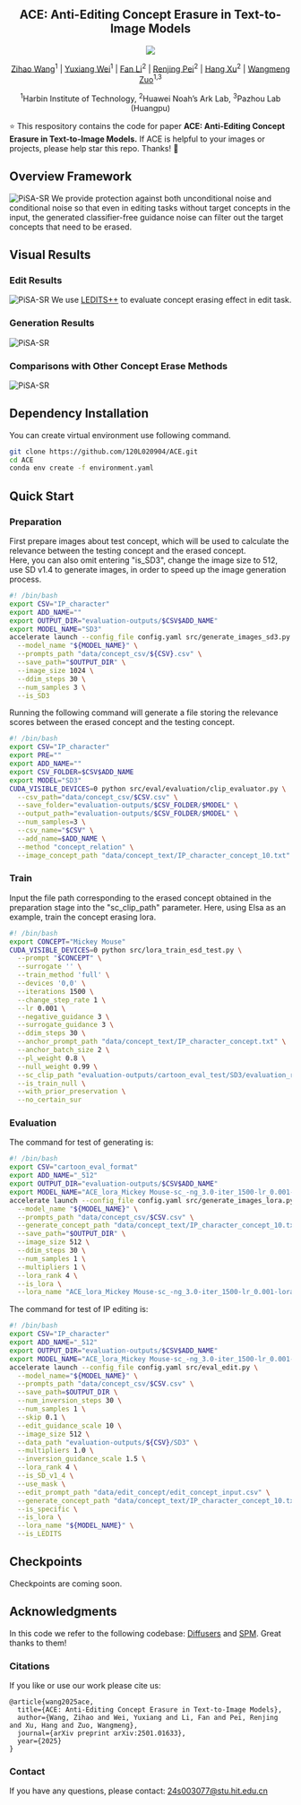 <div align="center">
<h2>ACE: Anti-Editing Concept Erasure in Text-to-Image Models</h2>
<a href="https://arxiv.org/abs/2501.01633"><img src="https://img.shields.io/badge/Paper-Arxiv-red"></a>

[Zihao Wang](https://scholar.google.com.hk/citations?user=rNsMDCUAAAAJ&hl=zh-CN)<sup>1</sup> |
[Yuxiang Wei](https://scholar.google.com/citations?user=hORhL7YAAAAJ&hl=en&oi=ao)<sup>1</sup> |
[Fan Li](https://scholar.google.com/citations?hl=en&user=DRnHw6sAAAAJ)<sup>2</sup> |
[Renjing Pei](https://orcid.org/0000-0001-7513-6576)<sup>2</sup> |
[Hang Xu](https://scholar.google.com.hk/citations?user=J_8TX6sAAAAJ&hl=en)<sup>2</sup> |
[Wangmeng Zuo](https://scholar.google.com/citations?user=rUOpCEYAAAAJ&hl=en)<sup>1,3</sup>

<sup>1</sup>Harbin Institute of Technology, <sup>2</sup>Huawei Noah’s Ark Lab, <sup>3</sup>Pazhou Lab (Huangpu)
</div>

:star: This respository contains the code for paper **ACE: Anti-Editing Concept Erasure in Text-to-Image Models.** If ACE is helpful to your images or projects, please help star this repo. Thanks! :hugs:

## Overview Framework
![PiSA-SR](figs/ACE.png)
We provide protection against both unconditional noise and conditional noise so that even in editing tasks without target concepts in the input, the generated classifier-free guidance noise can filter out the target concepts that need to be erased.
## Visual Results
### Edit Results
![PiSA-SR](figs/edit_qualitive.png)
We use [LEDITS++](https://github.com/ml-research/ledits_pp) to evaluate concept erasing effect in edit task.
### Generation Results
![PiSA-SR](figs/edit_qualitive_generate.png)

### Comparisons with Other Concept Erase Methods
![PiSA-SR](figs/edit_qualitive_comparisions.png)

## Dependency Installation
You can create virtual environment use following command.
```bash
git clone https://github.com/120L020904/ACE.git
cd ACE
conda env create -f environment.yaml
```

## Quick Start

### Preparation
First prepare images about test concept, which will be used to calculate the relevance between the testing concept and the erased concept.  
Here, you can also omit entering "is_SD3", change the image size to 512, use SD v1.4 to generate images, in order to speed up the image generation process.
```bash
#! /bin/bash
export CSV="IP_character"
export ADD_NAME=""
export OUTPUT_DIR="evaluation-outputs/$CSV$ADD_NAME"
export MODEL_NAME="SD3"
accelerate launch --config_file config.yaml src/generate_images_sd3.py \
  --model_name "${MODEL_NAME}" \
  --prompts_path "data/concept_csv/${CSV}.csv" \
  --save_path="$OUTPUT_DIR" \
  --image_size 1024 \
  --ddim_steps 30 \
  --num_samples 3 \
  --is_SD3
```
Running the following command will generate a file storing the relevance scores between the erased concept and the testing concept.
```bash
#! /bin/bash
export CSV="IP_character"
export PRE=""
export ADD_NAME=""
export CSV_FOLDER=$CSV$ADD_NAME
export MODEL="SD3"
CUDA_VISIBLE_DEVICES=0 python src/eval/evaluation/clip_evaluator.py \
  --csv_path="data/concept_csv/$CSV.csv" \
  --save_folder="evaluation-outputs/$CSV_FOLDER/$MODEL" \
  --output_path="evaluation-outputs/$CSV_FOLDER/$MODEL" \
  --num_samples=3 \
  --csv_name="$CSV" \
  --add_name=$ADD_NAME \
  --method "concept_relation" \
  --image_concept_path "data/concept_text/IP_character_concept_10.txt"
```
### Train
Input the file path corresponding to the erased concept obtained in the preparation stage into the "sc_clip_path" parameter. Here, using Elsa as an example, train the concept erasing lora.
```bash
#! /bin/bash
export CONCEPT="Mickey Mouse"
CUDA_VISIBLE_DEVICES=0 python src/lora_train_esd_test.py \
  --prompt "$CONCEPT" \
  --surrogate '' \
  --train_method 'full' \
  --devices '0,0' \
  --iterations 1500 \
  --change_step_rate 1 \
  --lr 0.001 \
  --negative_guidance 3 \
  --surrogate_guidance 3 \
  --ddim_steps 30 \
  --anchor_prompt_path "data/concept_text/IP_character_concept.txt" \
  --anchor_batch_size 2 \
  --pl_weight 0.8 \
  --null_weight 0.99 \
  --sc_clip_path "evaluation-outputs/cartoon_eval_test/SD3/evaluation_results_clip_${CONCEPT}_image_None.json" \
  --is_train_null \
  --with_prior_preservation \
  --no_certain_sur 
```

### Evaluation
The command for test of generating is:
```bash
#! /bin/bash
export CSV="cartoon_eval_format"
export ADD_NAME="_512"
export OUTPUT_DIR="evaluation-outputs/$CSV$ADD_NAME"
export MODEL_NAME="ACE_lora_Mickey Mouse-sc_-ng_3.0-iter_1500-lr_0.001-lora-prior_2_tr_null_True_nc_False_no_cer_sur_True_tensor_False_nw_0.99_pl_0.8_sg_new_3.0_is_sc_clip_True"
accelerate launch --config_file config.yaml src/generate_images_lora.py \
  --model_name "${MODEL_NAME}" \
  --prompts_path "data/concept_csv/$CSV.csv" \
  --generate_concept_path "data/concept_text/IP_character_concept_10.txt"\
  --save_path="$OUTPUT_DIR" \
  --image_size 512 \
  --ddim_steps 30 \
  --num_samples 1 \
  --multipliers 1 \
  --lora_rank 4 \
  --is_lora \
  --lora_name "ACE_lora_Mickey Mouse-sc_-ng_3.0-iter_1500-lr_0.001-lora-prior_2_tr_null_True_nc_False_no_cer_sur_True_tensor_False_nw_0.99_pl_0.8_sg_new_3.0_is_sc_clip_True"

```
The command for test of IP editing is:
```bash
#! /bin/bash
export CSV="IP_character"
export ADD_NAME="_512"
export OUTPUT_DIR="evaluation-outputs/$CSV$ADD_NAME"
export MODEL_NAME="ACE_lora_Mickey Mouse-sc_-ng_3.0-iter_1500-lr_0.001-lora-prior_2_tr_null_True_nc_False_no_cer_sur_True_tensor_False_nw_0.99_pl_0.8_sg_new_3.0_is_sc_clip_True"
accelerate launch --config_file config.yaml src/eval_edit.py \
  --model_name="${MODEL_NAME}" \
  --prompts_path "data/concept_csv/$CSV.csv" \
  --save_path=$OUTPUT_DIR \
  --num_inversion_steps 30 \
  --num_samples 1 \
  --skip 0.1 \
  --edit_guidance_scale 10 \
  --image_size 512 \
  --data_path "evaluation-outputs/${CSV}/SD3" \
  --multipliers 1.0 \
  --inversion_guidance_scale 1.5 \
  --lora_rank 4 \
  --is_SD_v1_4 \
  --use_mask \
  --edit_prompt_path "data/edit_concept/edit_concept_input.csv" \
  --generate_concept_path "data/concept_text/IP_character_concept_10.txt" \
  --is_specific \
  --is_lora \
  --lora_name "${MODEL_NAME}" \
  --is_LEDITS
```
## Checkpoints

Checkpoints are coming soon.


## Acknowledgments

In this code we refer to the following codebase: [Diffusers](https://github.com/huggingface/diffusers) and [SPM](https://lyumengyao.github.io/projects/spm). Great thanks to them!

### Citations
If you like or use our work please cite us:

```
@article{wang2025ace,
  title={ACE: Anti-Editing Concept Erasure in Text-to-Image Models},
  author={Wang, Zihao and Wei, Yuxiang and Li, Fan and Pei, Renjing and Xu, Hang and Zuo, Wangmeng},
  journal={arXiv preprint arXiv:2501.01633},
  year={2025}
}
```
### Contact
If you have any questions, please contact: 24s003077@stu.hit.edu.cn